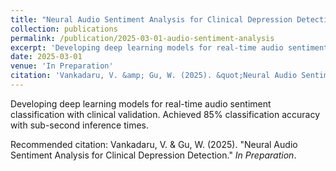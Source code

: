 ```yaml
---
title: "Neural Audio Sentiment Analysis for Clinical Depression Detection"
collection: publications
permalink: /publication/2025-03-01-audio-sentiment-analysis
excerpt: 'Developing deep learning models for real-time audio sentiment classification with clinical validation. Achieved 85% classification accuracy with sub-second inference times.'
date: 2025-03-01
venue: 'In Preparation'
citation: 'Vankadaru, V. &amp; Gu, W. (2025). &quot;Neural Audio Sentiment Analysis for Clinical Depression Detection.&quot; <i>In Preparation</i>.'
---
```

Developing deep learning models for real-time audio sentiment classification with clinical validation. Achieved 85% classification accuracy with sub-second inference times.

Recommended citation: Vankadaru, V. & Gu, W. (2025). "Neural Audio Sentiment Analysis for Clinical Depression Detection." <i>In Preparation</i>.
